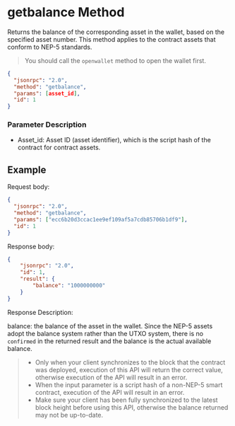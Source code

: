 ﻿# getbalance Method

Returns the balance of the corresponding asset in the wallet, based on the specified asset number. This method applies to the contract assets that conform to NEP-5 standards.

> You should call the `openwallet` method to open the wallet first.



```json
{
  "jsonrpc": "2.0",
  "method": "getbalance",
  "params": [asset_id],
  "id": 1
}
```



### Parameter Description

* Asset_id: Asset ID (asset identifier), which is the script hash of the contract for contract assets.



## Example

Request body:

```json
{
  "jsonrpc": "2.0",
  "method": "getbalance",
  "params": ["ecc6b20d3ccac1ee9ef109af5a7cdb85706b1df9"],
  "id": 1
}
```

Response body:

```json
{
    "jsonrpc": "2.0",
    "id": 1,
    "result": {
        "balance": "1000000000"
    }
}
```

Response Description:

balance: the balance of the asset in the wallet. Since the NEP-5 assets adopt the balance system rather than the UTXO system, there is no `confirmed` in the returned result and the balance is the actual available balance.

> * Only when your client synchronizes to the block that the contract was deployed, execution of this API will return the correct value, otherwise execution of the API will result in an error.
> * When the input parameter is a script hash of a non-NEP-5 smart contract, execution of the API will result in an error.
> * Make sure your client has been fully synchronized to the latest block height before using this API, otherwise the balance returned may not be up-to-date.
